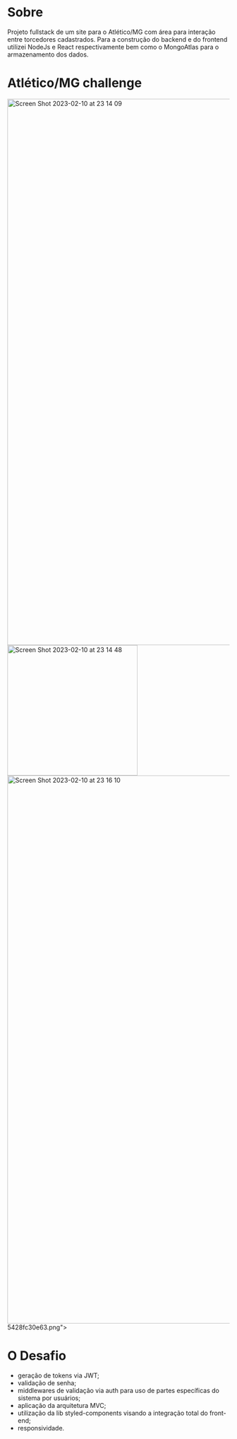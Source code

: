 # Sobre

Projeto fullstack de um site para o Atlético/MG com área para interação entre torcedores cadastrados. Para a construção do backend e do frontend utilizei NodeJs e React respectivamente bem como o MongoAtlas para o armazenamento dos dados.

# Atlético/MG challenge

<img width="1236" alt="Screen Shot 2023-02-10 at 23 14 09" src="https://user-images.githubusercontent.com/96317035/218234171-5164c43d-9753-4093-a850-49218699a08c.png">
<img width="295" alt="Screen Shot 2023-02-10 at 23 14 48" src="https://user-images.githubusercontent.com/96317035/218234192-30500304-14cc-49b4-87d3-9b620d688fd9.png">
<img width="1240" alt="Screen Shot 2023-02-10 at 23 16 10" src="https://user-images.githubusercontent.com/96317035/218234200-9a14ce64-c93e-4a08-a8a2-1
<img width="292" alt="Screen Shot 2023-02-10 at 23 15 54" src="https://user-images.githubusercontent.com/96317035/218234203-377c99a4-9cf9-4795-8fab-1dd3b8e4d5e3.png">
5428fc30e63.png">

# O Desafio

- geração de tokens via JWT;
- validação de senha; 
- middlewares de validação via auth para uso de partes específicas do sistema por usuários; 
- aplicação da arquitetura MVC; 
- utilização da lib styled-components visando a integração total do front-end;
- responsividade.

